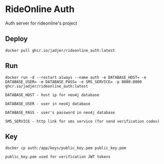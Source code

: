 # RideOnline Auth
Auth server for rideonline's project

Deploy
---
```shell
docker pull ghcr.io/jadjer/rideonline_auth:latest
```

Run
---
```shell
docker run -d --restart always --name auth -e DATABASE_HOST= -e DATABASE_USER= -e DATABASE_PASS= -e SMS_SERVICE= -p 8000:8000 ghcr.io/jadjer/rideonline_auth:latest
```
`DATABASE_HOST - host ip for neo4j database`

`DATABASE_USER - user in neo4j database`

`DATABASE_PASS - user's password in neo4j database`

`SMS_SERVICE - http link for sms service (for send verification codes)`

Key
---
```shell
docker cp auth:/app/keys/public_key.pem public_key.pem
```

`public_key.pem used for verification JWT tokens`